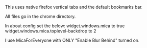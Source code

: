 This uses native firefox vertical tabs and the default bookmarks bar.

All files go in the chrome directory.

In about config set the below:
widget.windows.mica to true
widget.windows.mica.toplevel-backdrop to 2

I use MicaForEveryone with ONLY "Enable Blur Behind" turned on.
